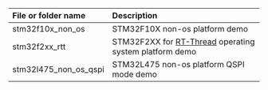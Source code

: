 |File or folder name                     |Description|
|:-----                                  |:----|
|stm32f10x_non_os                        |STM32F10X non-os platform demo|
|stm32f2xx_rtt                           |STM32F2XX for [RT-Thread](http://www.rt-thread.org/) operating system platform demo|
|stm32l475_non_os_qspi                   |STM32L475 non-os platform QSPI mode demo|
